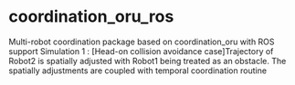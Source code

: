 # coordination_oru_ros
Multi-robot coordination package based on coordination_oru with ROS support
Simulation 1 : [Head-on collision avoidance case]Trajectory of Robot2 is spatially adjusted with Robot1 being treated as an obstacle. The spatially adjustments are coupled with temporal coordination routine
